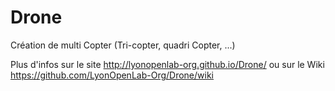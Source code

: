 Drone
=====

Création de multi Copter (Tri-copter, quadri Copter, ...)

Plus d'infos sur le site 
http://lyonopenlab-org.github.io/Drone/
ou sur le Wiki
https://github.com/LyonOpenLab-Org/Drone/wiki
